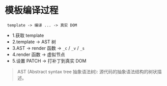 # 模板编译过程

` template -> 编译 ... -> 真实 DOM`

- 1.获取 template
- 2.template -> AST 树
- 3.AST -> render 函数 -> `_c` / `_v` / `_s`
- 4.render 函数 -> 虚拟节点
- 5.设置 PATCH -> 打补丁到真实 DOM

> AST (Abstract syntax tree 抽象语法树): 源代码的抽象语法结构的树状描述。
